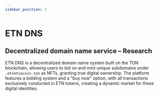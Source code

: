 ```yaml
---
sidebar_position: 1
---
```


# ETN DNS

## Decentralized domain name service – Research

ETN DNS is a decentralized domain name system built on the TON blockchain, allowing users to bid on and mint unique subdomains under `.etnetsacoin.ton` as NFTs, granting true digital ownership. The platform features a bidding system and a "buy now" option, with all transactions exclusively conducted in ETN tokens, creating a dynamic market for these digital identities.
